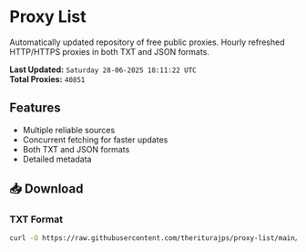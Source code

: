 # Proxy List

Automatically updated repository of free public proxies. Hourly refreshed HTTP/HTTPS proxies in both TXT and JSON formats.

**Last Updated:** `Saturday 28-06-2025 18:11:22 UTC`  
**Total Proxies:** `40851`

## Features
- Multiple reliable sources
- Concurrent fetching for faster updates
- Both TXT and JSON formats
- Detailed metadata

## 📥 Download

### TXT Format
```bash
curl -O https://raw.githubusercontent.com/theriturajps/proxy-list/main/proxies.txt